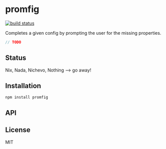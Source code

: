 # promfig
[![build status](https://secure.travis-ci.org/thlorenz/promfig.png)](http://travis-ci.org/thlorenz/promfig)

Completes a given config by prompting the user for the missing properties.

```js
// TODO
```

## Status

Nix, Nada, Nichevo, Nothing --> go away!
## Installation

    npm install promfig

## API


## License

MIT
